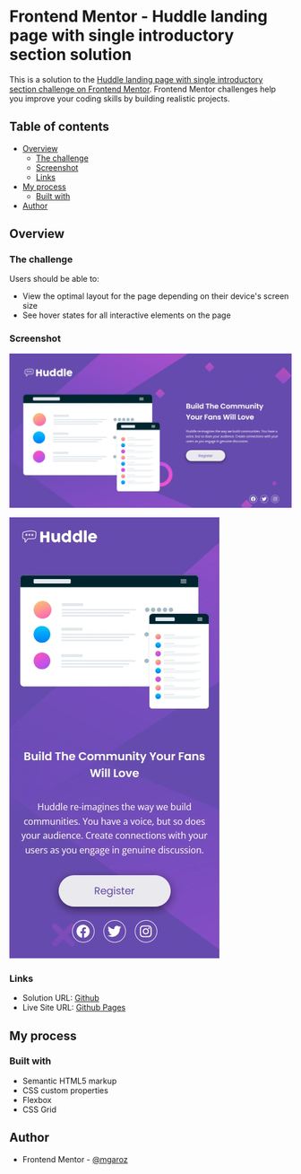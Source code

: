 # Frontend Mentor - Huddle landing page with single introductory section solution

This is a solution to the [Huddle landing page with single introductory section challenge on Frontend Mentor](https://www.frontendmentor.io/challenges/huddle-landing-page-with-a-single-introductory-section-B_2Wvxgi0). Frontend Mentor challenges help you improve your coding skills by building realistic projects.

## Table of contents

- [Overview](#overview)
  - [The challenge](#the-challenge)
  - [Screenshot](#screenshot)
  - [Links](#links)
- [My process](#my-process)
  - [Built with](#built-with)
- [Author](#author)

## Overview

### The challenge

Users should be able to:

- View the optimal layout for the page depending on their device's screen size
- See hover states for all interactive elements on the page

### Screenshot

![](./huddle-screenshot.webp)

![](./huddle-mobile.webp)

### Links

- Solution URL: [Github](https://github.com/mgaroz/frontend-mentor/tree/main/huddle-landing)
- Live Site URL: [Github Pages](https://mgaroz.github.io/frontend-mentor/huddle-landing/)

## My process

### Built with

- Semantic HTML5 markup
- CSS custom properties
- Flexbox
- CSS Grid

## Author

- Frontend Mentor - [@mgaroz](https://www.frontendmentor.io/profile/mgaroz)
